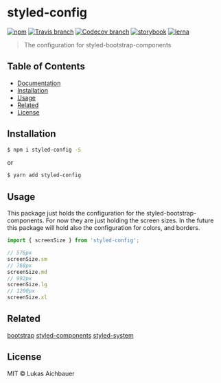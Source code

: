 # styled-config

[![npm](https://img.shields.io/npm/v/styled-config.svg?style=flat-square)](https://www.npmjs.com/package/styled-config)
[![Travis branch](https://img.shields.io/travis/aichbauer/styled-bootstrap-components/master.svg?style=flat-square)](https://travis-ci.org/aichbauer/styled-bootstrap-components)
[![Codecov branch](https://img.shields.io/codecov/c/github/aichbauer/styled-bootstrap-components/master.svg?style=flat-square)](https://codecov.io/gh/aichbauer/styled-bootstrap-components)
[![storybook](https://img.shields.io/badge/docs%20with-storybook-f1618c.svg?style=flat-square)](https://aichbauer.github.io/styled-bootstrap-components)
[![lerna](https://img.shields.io/badge/maintained%20with-lerna-cc00ff.svg?style=flat-square)](https://lernajs.io/)

> The configuration for styled-bootstrap-components

## Table of Contents

* [Documentation](https://aichbauer.github.io/react-styled-bootstrap-components)
* [Installation](#installation)
* [Usage](#usage)
* [Related](#related)
* [License](#license)

## Installation

```sh
$ npm i styled-config -S
```

or

```sh
$ yarn add styled-config
```

## Usage

This package just holds the configuration for the styled-bootstrap-components. For now they are just holding the screen sizes.
In the future this package will hold also the configuration for colors, and borders.

```js
import { screenSize } from 'styled-config';

// 576px
screenSize.sm
// 768px
screenSize.md
// 992px
screenSize.lg
// 1200px
screenSize.xl
```

## Related

[bootstrap](https://getbootstrap.com)
[styled-components](https://styled-components.com)
[styled-system](http://jxnblk.com/styled-system/)

## License

MIT © Lukas Aichbauer

